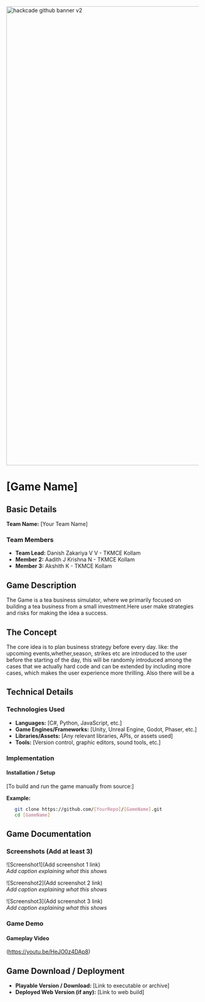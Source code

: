 <img width="3188" height="1202" alt="hackcade github banner v2" src="https://github.com/user-attachments/assets/0c4c3dcb-c5f7-46e7-965d-e4571edb09e9" />

# [Game Name] 

## Basic Details

**Team Name:** [Your Team Name]

### Team Members
- **Team Lead:** Danish Zakariya V V - TKMCE Kollam
- **Member 2:** Aadith J Krishna N - TKMCE Kollam
- **Member 3:** Akshith K - TKMCE Kollam

## Game Description
The Game is a tea business simulator, where we primarily focused on building a tea business from a small investment.Here user  make strategies and risks for making the idea a success.

## The Concept
The core idea is to plan business strategy before every day.
like: the upcoming events,whether,season, strikes etc are introduced to the user before the starting of the day, this will be randomly introduced among the cases that we actually hard code and can be extended by including more cases, which makes the user experience more thrilling. Also there will be a 

## Technical Details

### Technologies Used
- **Languages:** [C#, Python, JavaScript, etc.]
- **Game Engines/Frameworks:** [Unity, Unreal Engine, Godot, Phaser, etc.]
- **Libraries/Assets:** [Any relevant libraries, APIs, or assets used]
- **Tools:** [Version control, graphic editors, sound tools, etc.]

### Implementation

#### Installation / Setup
[To build and run the game manually from source:]

**Example:**
```bash
   git clone https://github.com/[YourRepo]/[GameName].git
   cd [GameName]
```

## Game Documentation

### Screenshots (Add at least 3)

![Screenshot1](Add screenshot 1 link)  
*Add caption explaining what this shows*

![Screenshot2](Add screenshot 2 link)  
*Add caption explaining what this shows*

![Screenshot3](Add screenshot 3 link)  
*Add caption explaining what this shows*

### Game Demo

#### Gameplay Video
(https://youtu.be/HeJO0z4DAp8)

## Game Download / Deployment
- **Playable Version / Download:** [Link to executable or archive]
- **Deployed Web Version (if any):** [Link to web build]

